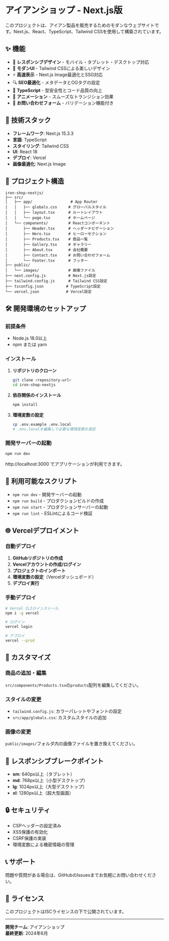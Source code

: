# アイアンショップ - Next.js版

このプロジェクトは、アイアン製品を販売するためのモダンなウェブサイトです。Next.js、React、TypeScript、Tailwind CSSを使用して構築されています。

## ✨ 機能

- 📱 **レスポンシブデザイン** - モバイル・タブレット・デスクトップ対応
- 🎨 **モダンUI** - Tailwind CSSによる美しいデザイン
- ⚡ **高速表示** - Next.js Image最適化とSSG対応
- 🔍 **SEO最適化** - メタデータとOGタグの設定
- 📝 **TypeScript** - 型安全性とコード品質の向上
- 🌟 **アニメーション** - スムーズなトランジション効果
- 📧 **お問い合わせフォーム** - バリデーション機能付き

## 🚀 技術スタック

- **フレームワーク**: Next.js 15.3.3
- **言語**: TypeScript
- **スタイリング**: Tailwind CSS
- **UI**: React 18
- **デプロイ**: Vercel
- **画像最適化**: Next.js Image

## 📁 プロジェクト構造

```
iron-shop-nextjs/
├── src/
│   ├── app/                 # App Router
│   │   ├── globals.css     # グローバルスタイル
│   │   ├── layout.tsx      # ルートレイアウト
│   │   └── page.tsx        # ホームページ
│   └── components/         # Reactコンポーネント
│       ├── Header.tsx      # ヘッダーナビゲーション
│       ├── Hero.tsx        # ヒーローセクション
│       ├── Products.tsx    # 商品一覧
│       ├── Gallery.tsx     # ギャラリー
│       ├── About.tsx       # 会社概要
│       ├── Contact.tsx     # お問い合わせフォーム
│       └── Footer.tsx      # フッター
├── public/
│   └── images/             # 画像ファイル
├── next.config.js          # Next.js設定
├── tailwind.config.js      # Tailwind CSS設定
├── tsconfig.json          # TypeScript設定
└── vercel.json            # Vercel設定
```

## 🛠️ 開発環境のセットアップ

### 前提条件

- Node.js 18.0以上
- npm または yarn

### インストール

1. **リポジトリのクローン**
   ```bash
   git clone <repository-url>
   cd iron-shop-nextjs
   ```

2. **依存関係のインストール**
   ```bash
   npm install
   ```

3. **環境変数の設定**
   ```bash
   cp .env.example .env.local
   # .env.localを編集して必要な環境変数を設定
   ```

### 開発サーバーの起動

```bash
npm run dev
```

http://localhost:3000 でアプリケーションが利用できます。

## 🎯 利用可能なスクリプト

- `npm run dev` - 開発サーバーの起動
- `npm run build` - プロダクションビルドの作成
- `npm run start` - プロダクションサーバーの起動
- `npm run lint` - ESLintによるコード検証

## 🌐 Vercelデプロイメント

### 自動デプロイ

1. **GitHubリポジトリの作成**
2. **Vercelアカウントの作成/ログイン**
3. **プロジェクトのインポート**
4. **環境変数の設定**（Vercelダッシュボード）
5. **デプロイ実行**

### 手動デプロイ

```bash
# Vercel CLIのインストール
npm i -g vercel

# ログイン
vercel login

# デプロイ
vercel --prod
```

## 🔧 カスタマイズ

### 商品の追加・編集

`src/components/Products.tsx`の`products`配列を編集してください。

### スタイルの変更

- `tailwind.config.js`: カラーパレットやフォントの設定
- `src/app/globals.css`: カスタムスタイルの追加

### 画像の変更

`public/images/`フォルダ内の画像ファイルを置き換えてください。

## 📱 レスポンシブブレークポイント

- **sm**: 640px以上（タブレット）
- **md**: 768px以上（小型デスクトップ）
- **lg**: 1024px以上（大型デスクトップ）
- **xl**: 1280px以上（超大型画面）

## 🔒 セキュリティ

- CSPヘッダーの設定済み
- XSS保護の有効化
- CSRF保護の実装
- 環境変数による機密情報の管理

## 📞 サポート

問題や質問がある場合は、GitHubのIssuesまでお気軽にお問い合わせください。

## 📄 ライセンス

このプロジェクトはISCライセンスの下で公開されています。

---

**開発チーム**: アイアンショップ  
**最終更新**: 2024年6月